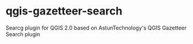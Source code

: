 qgis-gazetteer-search
=====================

Searcg plugin for QGIS 2.0 based on AstunTechnology's QGIS Gazetteer Search plugin

